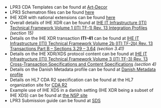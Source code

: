 - LPR3 CDA Templates can be found at [Art-Decor](http://art-decor.org/art-decor/decor-project--lpr-)
- LPR3 Schematron files can be found [here](https://github.com/scandihealth/lpr3-docs/raw/master/152a1be9-6dbb-41e7-961f-c02222f0aefe.zip)
- IHE XDR with national extensions can be found [here](https://github.com/scandihealth/lpr3-docs/raw/master/schema.definitions.zip)
- Overall details of IHE XDR can be found at [IHE IT Infrastructure (ITI) Technical Framework Volume 1 (ITI TF-1) Rev. 13 Integration Profiles](http://www.ihe.net/uploadedFiles/Documents/ITI/IHE_ITI_TF_Vol1.pdf) *(section 15)*
- Details on the IHE XDR transaction **ITI-41** can be found at [IHE IT Infrastructure (ITI) Technical Framework Volume 2b (ITI TF-2b) Rev. 13 Transactions Part B – Sections 3.29 – 3.64](http://www.ihe.net/uploadedFiles/Documents/ITI/IHE_ITI_TF_Vol2b.pdf) *(section 3.41)* 
- Details on the IHE XDR/XDS protocol content can be found at [IHE IT Infrastructure (ITI) Technical Framework Volume 3 (ITI TF-3) Rev. 13 Cross-Transaction Specifications and Content Specifications](http://www.ihe.net/uploadedFiles/Documents/ITI/IHE_ITI_TF_Vol3.pdf) *(section 4)*
- Details on the Danish Metadata profile can be found at [Danish Metadata profile](http://svn.medcom.dk/svn/drafts/Standarder/IHE/DK_profil_metadata/Metadata-v095.docx)
- Details on HL7 CDA R2 specification can be found at the HL7 organization site for  [CDA R2](http://www.hl7.org/implement/standards/product_brief.cfm?product_id=7)
- Example use of IHE XDS in a danish setting (IHE XDR being a subset of IHE XDS) can be found at [the NSP site](https://www.nspop.dk/pages/viewpage.action?pageId=32126754)
- LPR3 Submission guide can be found at [SDS](https://sundhedsdatastyrelsen.dk/-/media/sds/filer/rammer-og-retningslinjer/patientregistrering/indberetning-til-lpr3/indberetningsvejledning-lpr3.pdf)
